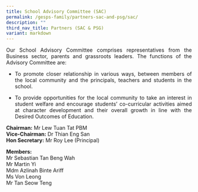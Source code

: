 ```yaml
---
title: School Advisory Committee (SAC)
permalink: /gesps-family/partners-sac-and-psg/sac/
description: ""
third_nav_title: Partners (SAC & PSG)
variant: markdown
---
```

<p align="justify">Our School Advisory Committee comprises representatives from the Business sector, parents and grassroots leaders. The functions of the Advisory Committee are:</p>

*   <p align="justify">To promote closer relationship in various ways, between members of the local community and the principals, teachers and students in the school.</p>
*   <p align="justify">To provide opportunities for the local community to take an interest in student welfare and encourage students’ co-curricular activities aimed at character development and their overall growth in line with the Desired Outcomes of Education.</p>

<b>Chairman:</b>&nbsp;Mr Lew Tuan Tat PBM<br>
<b>Vice-Chairman:</b>&nbsp;Dr Thian Eng San  
<b>Hon Secretary:</b>&nbsp;Mr Roy Lee (Principal)

<b>Members:</b><br>
Mr Sebastian Tan Beng Wah<br>
Mr Martin Yi<br>
Mdm Azlinah Binte Ariff<br>
Ms Von Leong<br>
Mr Tan Seow Teng
